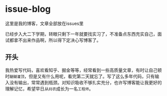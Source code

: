 # issue-blog
这里是我的博客，文章全部放在issues里

已经步入大二下学期，转眼只剩下一年就要找实习了，不准备点东西充实自己，面试都拿不出来作品啊，所以得下定决心写博客了。

## 开头

我热爱写代码，喜欢看知乎、掘金等等，经常看到一些高质量文章，有时让自己顿时`醍醐灌顶`，但是又有什么用呢，看完第二天就忘了。写了这么多年代码，只有输入没有输出，常常遇到瓶颈。对知识吸收不够扎实充分，也许写博客能让我更好的理解记忆，希望早日从`码农`成长为一名`工程师`。
